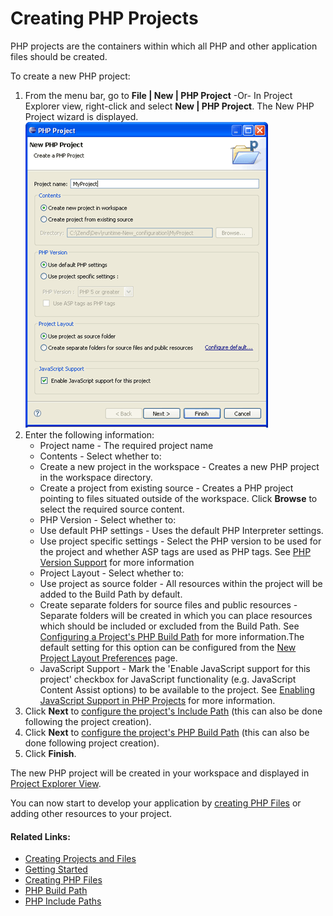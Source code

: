 # Creating PHP Projects

<!--context:creating_php_projects-->

PHP projects are the containers within which all PHP and other application files should be created.

<!--ref-start-->

To create a new PHP project:

 1. From the menu bar, go to **File | New | PHP Project**  -Or- In Project Explorer view, right-click and select **New | PHP Project**.  The New PHP Project wizard is displayed. <br />![new_php_project_wizard.png](images/new_php_project_wizard.png "new_php_project_wizard.png") 
 1. Enter the following information:
    * Project name - The required project name
    * Contents - Select whether to:
     * Create a new project in the workspace - Creates a new PHP project in the workspace directory.
     * Create a project from existing source - Creates a PHP project pointing to files situated outside of the workspace.  Click **Browse** to select the required source content.
    * PHP Version - Select whether to:
     * Use default PHP settings - Uses the default PHP Interpreter settings.
     * Use project specific settings - Select the PHP version to be used for the project and whether ASP tags are used as PHP tags.  See [PHP Version Support](../016-concepts/008-php_support.md) for more information
    * Project Layout - Select whether to:
     * Use project as source folder - All resources within the project will be added to the Build Path by default.
     * Create separate folders for source files and public resources - Separate folders will be created in which you can place resources which should be included or excluded from the Build Path.  See [Configuring a Project's PHP Build Path](176-configuring_build_paths.md) for more information.The default setting for this option can be configured from the [New Project Layout Preferences](../032-reference/032-preferences/048-new_project_layout_preferences.md) page.
    * JavaScript Support - Mark the 'Enable JavaScript support for this project' checkbox for JavaScript functionality (e.g. JavaScript Content Assist options) to be available to the project.  See [Enabling JavaScript Support in PHP Projects](../024-tasks/208-using_javascript/008-enabling_javascript_support_in_php_projects.md) for more information.
 2. Click **Next** to [configure the project's Include Path](168-adding_elements_to_a_project_s_include_path.md) (this can also be done following the project creation).
 3. Click **Next** to [configure the project's PHP Build Path](176-configuring_build_paths.md) (this can also be done following project creation).
 4. Click **Finish**.

The new PHP project will be created in your workspace and displayed in [Project Explorer View](../032-reference/008-php_perspectives_and_views/008-php_perspective_views/008-php_explorer_view.md).

You can now start to develop your application by [creating PHP Files](../024-tasks/016-file_creation/000-index.md) or adding other resources to your project.

<!--ref-end-->

<!--links-start-->

#### Related Links:

 * [Creating Projects and Files](../008-getting_started/016-basic_tutorial/008-creating_and_uploading_a_project.md)
 * [Getting Started](../008-getting_started/000-index.md)
 * [Creating PHP Files](../024-tasks/016-file_creation/000-index.md)
 * [PHP Build Path](../016-concepts/152-build_paths.md)
 * [PHP Include Paths](../016-concepts/144-include_paths.md)

<!--links-end-->
